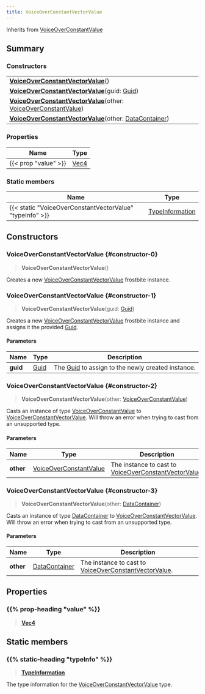 ```yaml
---
title: VoiceOverConstantVectorValue
---
```


Inherits from [VoiceOverConstantValue](/vext/ref/fb/voiceoverconstantvalue)

## Summary

### Constructors

|  |
| --- |
| **[VoiceOverConstantVectorValue](#constructor-0)**() |
| **[VoiceOverConstantVectorValue](#constructor-1)**(guid: [Guid](/vext/ref/shared/type/guid)) |
| **[VoiceOverConstantVectorValue](#constructor-2)**(other: [VoiceOverConstantValue](/vext/ref/fb/voiceoverconstantvalue)) |
| **[VoiceOverConstantVectorValue](#constructor-3)**(other: [DataContainer](/vext/ref/shared/type/datacontainer)) |

### Properties

| Name | Type |
| ---- | ---- |
| {{< prop "value" >}} | [Vec4](/vext/ref/shared/type/vec4) |

### Static members

| Name | Type |
| ---- | ---- |
| {{< static "VoiceOverConstantVectorValue" "typeInfo" >}} | [TypeInformation](/vext/ref/shared/type/typeinformation) |

## Constructors

### VoiceOverConstantVectorValue {#constructor-0}

> **VoiceOverConstantVectorValue**()

Creates a new [VoiceOverConstantVectorValue](/vext/ref/fb/voiceoverconstantvectorvalue) frostbite instance.

### VoiceOverConstantVectorValue {#constructor-1}

> **VoiceOverConstantVectorValue**(guid: [Guid](/vext/ref/shared/type/guid))

Creates a new [VoiceOverConstantVectorValue](/vext/ref/fb/voiceoverconstantvectorvalue) frostbite instance and assigns it the provided [Guid](/vext/ref/shared/type/guid).

#### Parameters

| Name | Type | Description |
| ---- | ---- | ----------- |
| **guid** | [Guid](/vext/ref/shared/type/guid) | The [Guid](/vext/ref/shared/type/guid) to assign to the newly created instance. |

### VoiceOverConstantVectorValue {#constructor-2}

> **VoiceOverConstantVectorValue**(other: [VoiceOverConstantValue](/vext/ref/fb/voiceoverconstantvalue))

Casts an instance of type [VoiceOverConstantValue](/vext/ref/fb/voiceoverconstantvalue) to [VoiceOverConstantVectorValue](/vext/ref/fb/voiceoverconstantvectorvalue). Will throw an error when trying to cast from an unsupported type.

#### Parameters

| Name | Type | Description |
| ---- | ---- | ----------- |
| **other** | [VoiceOverConstantValue](/vext/ref/fb/voiceoverconstantvalue) | The instance to cast to [VoiceOverConstantVectorValue](/vext/ref/fb/voiceoverconstantvectorvalue). |

### VoiceOverConstantVectorValue {#constructor-3}

> **VoiceOverConstantVectorValue**(other: [DataContainer](/vext/ref/shared/type/datacontainer))

Casts an instance of type [DataContainer](/vext/ref/shared/type/datacontainer) to [VoiceOverConstantVectorValue](/vext/ref/fb/voiceoverconstantvectorvalue). Will throw an error when trying to cast from an unsupported type.

#### Parameters

| Name | Type | Description |
| ---- | ---- | ----------- |
| **other** | [DataContainer](/vext/ref/shared/type/datacontainer) | The instance to cast to [VoiceOverConstantVectorValue](/vext/ref/fb/voiceoverconstantvectorvalue). |

## Properties

### {{% prop-heading "value" %}}

> **[Vec4](/vext/ref/shared/type/vec4)**

## Static members

### {{% static-heading "typeInfo" %}}

> **[TypeInformation](/vext/ref/shared/type/typeinformation)**

The type information for the [VoiceOverConstantVectorValue](/vext/ref/fb/voiceoverconstantvectorvalue) type.

